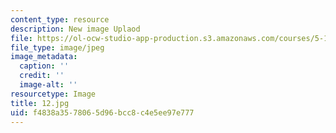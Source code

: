 ```yaml
---
content_type: resource
description: New image Uplaod
file: https://ol-ocw-studio-app-production.s3.amazonaws.com/courses/5-112-principles-of-chemical-science-fall-2005/f4838a3578065d96bcc8c4e5ee97e777_12.jpg
file_type: image/jpeg
image_metadata:
  caption: ''
  credit: ''
  image-alt: ''
resourcetype: Image
title: 12.jpg
uid: f4838a35-7806-5d96-bcc8-c4e5ee97e777
---
```

